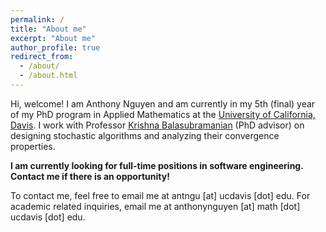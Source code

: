 ```yaml
---
permalink: /
title: "About me"
excerpt: "About me"
author_profile: true
redirect_from: 
  - /about/
  - /about.html
---
```


Hi, welcome! I am Anthony Nguyen and am currently in my 5th (final) year of my PhD program in Applied Mathematics at the <a href="https://www.math.ucdavis.edu/">University of California, Davis</a>. I work with Professor <a href="https://sites.google.com/view/kriznakumar/home"> Krishna Balasubramanian</a> (PhD advisor) on designing stochastic algorithms and analyzing their convergence properties. 

<b>I am currently looking for full-time positions in software engineering. Contact me if there is an opportunity!</b>

To contact me, feel free to email me at antngu [at] ucdavis [dot] edu. For academic related inquiries, email me at anthonynguyen [at] math [dot] ucdavis [dot] edu.

